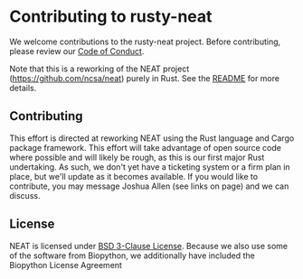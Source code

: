 Contributing to rusty-neat
====================

We welcome contributions to the rusty-neat project. Before contributing, please review our [Code of Conduct](CODE_OF_CONDUCT.md).

Note that this is a reworking of the NEAT project (https://github.com/ncsa/neat) purely in Rust. See the [README](README.md) for more details.

Contributing
------------

This effort is directed at reworking NEAT using the Rust language and Cargo package framework. This effort will take advantage of open source code where possible and will likely be rough, as this is our first major Rust undertaking. As such, we don't yet have a ticketing system or a firm plan in place, but we'll update as it becomes available. If you would like to contribute, you may message Joshua Allen (see links on page) and we can discuss.

License
-------

NEAT is licensed under [BSD 3-Clause License](https://github.com/zstephens/neat-genreads/blob/master/LICENSE.md). Because we also use some of the software from Biopython, we additionally have included the Biopython License Agreement
